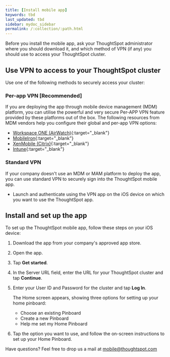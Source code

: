 ```yaml
---
title: [Install mobile app]
keywords: tbd
last_updated: tbd
sidebar: mydoc_sidebar
permalink: /:collection/:path.html
---
```

Before you install the mobile app, ask your ThoughtSpot administrator where you should download it, and which method of VPN (if any) you should use to access your ThoughtSpot cluster.

## Use VPN to access to your ThoughtSpot cluster

Use one of the following methods to securely access your cluster:

### Per-app VPN [Recommended]

If you are deploying the app through mobile device management (MDM) platform, you can utilise the powerful and very secure Per-APP VPN feature provided by these platforms out of the box. The following resources from MDM vendors help you configure their global and per-app VPN options:

- [Workspace ONE (AirWatch)](https://docs.vmware.com/en/VMware-Workspace-ONE-UEM/1811/VMware-Workspace-ONE-UEM-iOS-Device-Management/GUID-AWT-IOS-PROFILEVPN.html){:target="_blank"}
- [MobileIron](http://mi.extendedhelp.mobileiron.com/53/all/en/desktop/Per-App_VPN_Configuration.htm){:target="_blank"}
- [XenMobile (Citrix)](https://docs.citrix.com/en-us/citrix-endpoint-management/policies/vpn-policy.html){:target="_blank"}
- [Intune](https://docs.microsoft.com/en-us/intune/vpn-setting-configure-per-app){:target="_blank"}

### Standard VPN

If your company doesn't use an MDM or MAM platform to deploy the app, you can use standard VPN to securely sign into the ThoughtSpot mobile app.

- Launch and authenticate using the VPN app on the iOS device on which you want to use the ThoughtSpot app.

## Install and set up the app

To set up the ThoughtSpot mobile app, follow these steps on your iOS device:
1. Download the app from your company's approved app store.
2. Open the app.
3. Tap **Get started**.
4. In the Server URL field, enter the URL for your ThoughtSpot cluster and tap **Continue**.
5. Enter your User ID and Password for the cluster and tap **Log In**.

   The Home screen appears, showing three options for setting up your home pinboard:
   - Choose an existing Pinboard
   - Create a new Pinboard
   - Help me set my Home Pinboard
6. Tap the option you want to use, and follow the on-screen instructions to set up your Home Pinboard.

Have questions? Feel free to drop us a mail at <mobile@thoughtspot.com>
